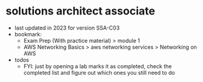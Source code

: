 # solutions architect associate

- last updated in 2023 for version SSA-C03
- bookmark:
  - Exam Prep (With practice material) > module 1
  - AWS Networking Basics > aws networking services > Networking on AWS
- todos
  - FYI: just by opening a lab marks it as completed, check the completed list and figure out which ones you still need to do
